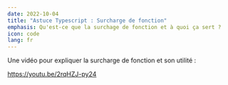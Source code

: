 ```yaml
---
date: 2022-10-04
title: "Astuce Typescript : Surcharge de fonction"
emphasis: Qu'est-ce que la surchage de fonction et à quoi ça sert ?
icon: code
lang: fr
---
```


Une vidéo pour expliquer la surcharge de fonction et son utilité :

https://youtu.be/2rqHZJ-py24
